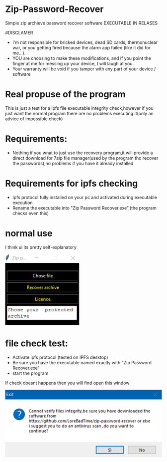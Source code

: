 # Zip-Password-Recover
Simple zip archieve password recover software
EXECUTABLE IN RELASES

#DISCLAMER
* I'm not responsible for bricked devices, dead SD cards, thermonuclear war, or you getting fired because the alarm app failed (like it did for me...).
* YOU are choosing to make these modifications, and if you point the finger at me for messing up your device, I will laugh at you.
* Your warranty will be void if you tamper with any part of your device / software

# Real propuse of the program
This is just a test for a ipfs file executable integrity check,however if you just want the normal program there are no problems executing it(only an advice of impossible check) 

# Requirements:
* Nothing if you wnat to just use the recovery program,it will provide a direct download for 7zip file manager(used by the program tho recover the passwords),no problems if you have it already installed
# Requirements for ipfs checking 
* Ipfs protocol fully installed on your pc and activated during executable execution
* Rename the executable into "Zip Password Recover.exe",(the program checks even this)

# normal use
I think ui its pretty self-explanatory

![Test Image 2](https://github.com/LoreBadTime/zip-password-recover/blob/main/Cattura2.PNG?raw=true)

# file check test:
* Activate ipfs protocol (tested on IPFS desktop)
* Be sure you have the executable named exactly with "Zip Password Recover.exe"
* start the program

If check doesnt happens then you will find open this window

![Test Image 3](https://github.com/LoreBadTime/zip-password-recover/blob/main/Cattura.PNG?raw=true)
